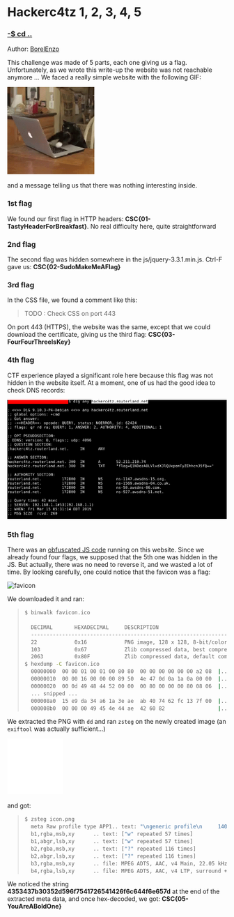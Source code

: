 # Hackerc4tz 1, 2, 3, 4, 5

### [-$ cd ..](../)

Author: [BorelEnzo](https://borelenzo.github.io/CTFs/CSC_BE_2019/hacker_c4tz/)

This challenge was made of 5 parts, each one giving us a flag. Unfortunately, as we wrote this write-up the website was not reachable anymore ... We faced a really simple website with the following GIF:

![cat](assets/cat.gif)

and a message telling us that there was nothing interesting inside.

### 1st flag

We found our first flag in HTTP headers: **CSC{01-TastyHeaderForBreakfast}**. No real difficulty here, quite straightforward

### 2nd flag

The second flag was hidden somewhere in the js/jquery-3.3.1.min.js. Ctrl-F gave us: **CSC{02-SudoMakeMeAFlag}**

### 3rd flag

In the CSS file, we found a comment like this:

>TODO : Check CSS on port 443

On port 443 (HTTPS), the website was the same, except that we could download the certificate, giving us the third flag: **CSC{03-FourFourThreeIsKey}**

### 4th flag

CTF experience played a significant role here because this flag was not hidden in the website itself. At a moment, one of us had the good idea to check DNS records:

![dns](assets/dns.png)

### 5th flag

There was an [obfuscated JS code](assets/index.js) running on this website. Since we already found four flags, we supposed that the 5th one was hidden in the JS. But actually, there was no need to reverse it, and we wasted a lot of time.
By looking carefully, one could notice that the favicon was a flag:

![favicon](assets/favicon.ico)

We downloaded it and ran:

> ```sh
>$ binwalk favicon.ico
>
>	DECIMAL       HEXADECIMAL     DESCRIPTION
>	--------------------------------------------------------------------------------
>	22            0x16            PNG image, 128 x 128, 8-bit/color RGBA, non-interlaced
>	103           0x67            Zlib compressed data, best compression
>	2063          0x80F           Zlib compressed data, default compression
>$ hexdump -C favicon.ico
>	00000000  00 00 01 00 01 00 80 80  00 00 00 00 00 00 a2 08  |................|
>	00000010  00 00 16 00 00 00 89 50  4e 47 0d 0a 1a 0a 00 00  |.......PNG......|
>	00000020  00 0d 49 48 44 52 00 00  00 80 00 00 00 80 08 06  |..IHDR..........|
>	... snipped ...
>	000008a0  15 e9 da 34 a6 1a 3e ae  ab 40 74 62 fc 13 7f 00  |...4..>..@tb....|
>	000008b0  00 00 00 49 45 4e 44 ae  42 60 82                 |...IEND.B`.|
> ```

We extracted the PNG with `dd` and ran `zsteg` on the newly created image (an `exiftool` was actually sufficient...)

![icon](assets/icon.png)

and got:

> ```sh
>$ zsteg icon.png
>	meta Raw profile type APP1.. text: "\ngeneric profile\n     140\n4578696600004d4d002a0000000800030128000300000001000200000213000300000001\n000100008769000400000001000000320000000000049000000700000004303233319101\n00070000000401020300928600070000001e00000068a000000700000004303130300000\n000041534349490000004353437b30352d596f7541726541426f6c644f6e657d\n"
>	b1,rgba,msb,xy      .. text: ["w" repeated 57 times]
>	b1,abgr,lsb,xy      .. text: ["w" repeated 57 times]
>	b2,rgba,msb,xy      .. text: ["?" repeated 116 times]
>	b2,abgr,lsb,xy      .. text: ["?" repeated 116 times]
>	b3,rgba,msb,xy      .. file: MPEG ADTS, AAC, v4 Main, 22.05 kHz, surround + side
>	b4,rgba,lsb,xy      .. file: MPEG ADTS, AAC, v4 LTP, surround + side
> ```

We noticed the string **4353437b30352d596f7541726541426f6c644f6e657d** at the end of the extracted meta data, and once hex-decoded, we got: **CSC{05-YouAreABoldOne}**
